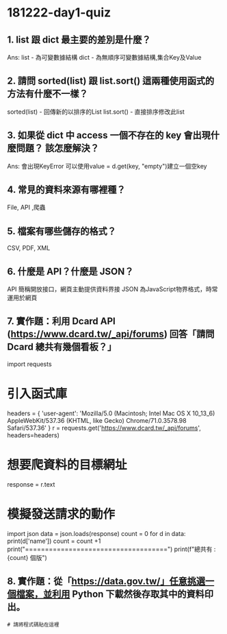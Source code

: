 # 181222-day1-quiz

## 1. list 跟 dict 最主要的差別是什麼？
Ans: 
list - 為可變數據結構
dict - 為無順序可變數據結構,集合Key及Value

## 2. 請問 sorted(list) 跟 list.sort() 這兩種使用函式的方法有什麼不一樣？
sorted(list) - 回傳新的以排序的List 
list.sort() - 直接排序修改此list 
## 3. 如果從 dict 中 access 一個不存在的 key 會出現什麼問題？ 該怎麼解決？
Ans:
會出現KeyError
可以使用value = d.get(key, "empty")建立一個空key

## 4. 常見的資料來源有哪裡種？
File, API ,爬蟲
## 5. 檔案有哪些儲存的格式？
CSV, PDF, XML

## 6. 什麼是 API？什麼是 JSON？
API 簡稱開放接口，網頁主動提供資料界接
JSON 為JavaScript物界格式，時常運用於網頁

## 7. 實作題：利用 Dcard API (https://www.dcard.tw/_api/forums) 回答「請問 Dcard 總共有幾個看板？」
import requests
# 引入函式庫
headers = {
    'user-agent': 'Mozilla/5.0 (Macintosh; Intel Mac OS X 10_13_6) AppleWebKit/537.36 (KHTML, like Gecko) Chrome/71.0.3578.98 Safari/537.36'
}
r = requests.get('https://www.dcard.tw/_api/forums', headers=headers)
# 想要爬資料的目標網址
response = r.text
# 模擬發送請求的動作

import json
data = json.loads(response)
count = 0
for d in data:
    print(d['name'])
    count = count +1
print("====================================")
print(f"總共有 : {count} 個版")
## 8. 實作題：從「https://data.gov.tw/」任意挑選一個檔案，並利用 Python 下載然後存取其中的資料印出。

```
# 請將程式碼貼在這裡
```




